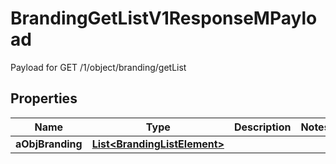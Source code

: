 

# BrandingGetListV1ResponseMPayload

Payload for GET /1/object/branding/getList

## Properties

| Name | Type | Description | Notes |
|------------ | ------------- | ------------- | -------------|
|**aObjBranding** | [**List&lt;BrandingListElement&gt;**](BrandingListElement.md) |  |  |




